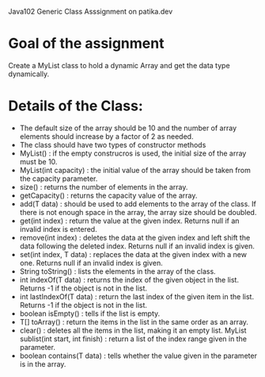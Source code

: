 Java102 Generic Class Asssignment on patika.dev


# Goal of the assignment

Create a MyList class to hold a dynamic Array and get the data type dynamically.

# Details of the Class:

- The default size of the array should be 10 and the number of array elements should increase by a factor of 2 as needed.
- The class should have two types of constructor methods
- MyList() : if the empty construcros is used, the initial size of the array must be 10.
- MyList(int capacity) : the initial value of the array should be taken from the capacity parameter.
- size() : returns the number of elements in the array.
- getCapacity() : returns the capacity value of the array.
- add(T data) : should be used to add elements to the array of the class. If there is not enough space in the array, the array size should be doubled.
- get(int index) : return the value at the given index. Returns null if an invalid index is entered.
- remove(int index) : deletes the data at the given index and left shift the data following the deleted index. Returns null if an invalid index is given.
- set(int index, T data) : replaces the data at the given index with a new one. Returns null if an invalid index is given.
- String toString() : lists the elements in the array of the class.
- int indexOf(T data) : returns the index of the given object in the list. Returns -1 if the object is not in the list.
- int lastIndexOf(T data) : return the last index of the given item in the list. Returns -1 if the object is not in the list.
- boolean isEmpty() : tells if the list is empty.
- T[] toArray() : return the items in the list in the same order as an array.
- clear() : deletes all the items in the list, making it an empty list.
MyList<T> sublist(int start, int finish) : return a list of the index range given in the parameter.
- boolean contains(T data) : tells whether the value given in the parameter is in the array.

